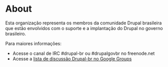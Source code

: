 About
=====

Esta organização representa os membros da comunidade Drupal brasileira que estão envolvidos com o suporte e a implantação do Drupal no governo brasileiro.

Para maiores informações:

- Acesse o canal de IRC #drupal-br ou #drupalgovbr no freenode.net
- Acesse a [lista de discussão Drupal-br no Google Groups](https://groups.google.com/d/forum/drupal-br)
